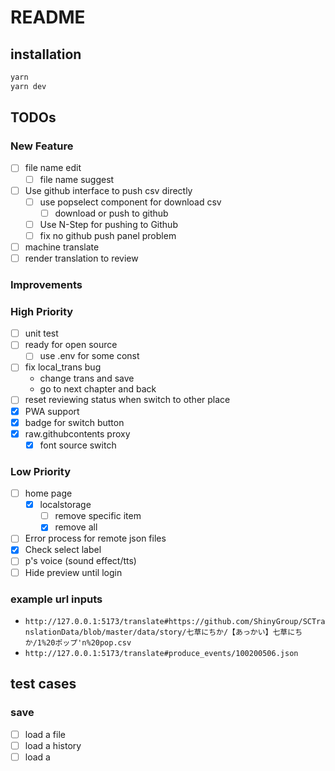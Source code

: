 # README

## installation

``` bash
yarn
yarn dev
```

## TODOs

### New Feature

- [ ] file name edit
  - [ ] file name suggest
- [ ] Use github interface to push csv directly
  - [ ] use popselect component for download csv
    - [ ] download or push to github
  - [ ] Use N-Step for pushing to Github
  - [ ] fix no github push panel problem
- [ ] machine translate
- [ ] render translation to review

### Improvements

### High Priority

- [ ] unit test
- [ ] ready for open source
  - [ ] use .env for some const
- [ ] fix local_trans bug
  - change trans and save
  - go to next chapter and back
- [ ] reset reviewing status when switch to other place
- [x] PWA support
- [x] badge for switch button
- [x] raw.githubcontents proxy
  - [x] font source switch

### Low Priority

- [ ] home page
  - [x] localstorage
    - [ ] remove specific item
    - [x] remove all

- [ ] Error process for remote json files
- [x] Check select label
- [ ] p's voice (sound effect/tts)
- [ ] Hide preview until login

### example url inputs

- `http://127.0.0.1:5173/translate#https://github.com/ShinyGroup/SCTranslationData/blob/master/data/story/七草にちか/【あっかい】七草にちか/1%20ポップ'n%20pop.csv`
- `http://127.0.0.1:5173/translate#produce_events/100200506.json`

## test cases

### save

- [ ] load a file
- [ ] load a history
- [ ] load a

